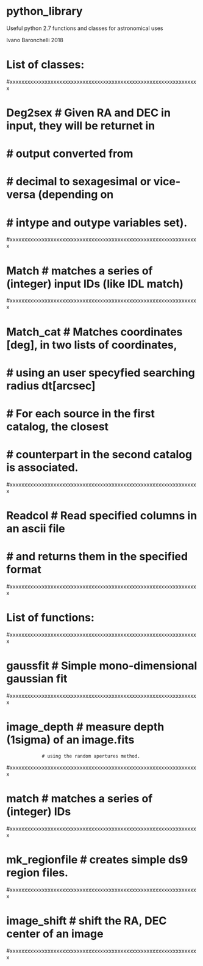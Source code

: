 # python_library

Useful python 2.7 functions and classes for astronomical uses

Ivano Baronchelli 2018


# List of classes:
#xxxxxxxxxxxxxxxxxxxxxxxxxxxxxxxxxxxxxxxxxxxxxxxxxxxxxxxxxxxxxxxxx
# Deg2sex   # Given RA and DEC in input, they will be returnet in
#           # output converted from 
#           # decimal to sexagesimal or vice-versa (depending on
#           # intype and outype variables set).
#xxxxxxxxxxxxxxxxxxxxxxxxxxxxxxxxxxxxxxxxxxxxxxxxxxxxxxxxxxxxxxxxx
# Match     # matches a series of (integer) input IDs (like IDL match)
#xxxxxxxxxxxxxxxxxxxxxxxxxxxxxxxxxxxxxxxxxxxxxxxxxxxxxxxxxxxxxxxxx
# Match_cat # Matches coordinates [deg], in two lists of coordinates, 
#           # using an user specyfied searching radius dt[arcsec]
#           # For each source in the first catalog, the closest
#           # counterpart in the second catalog is associated.
#xxxxxxxxxxxxxxxxxxxxxxxxxxxxxxxxxxxxxxxxxxxxxxxxxxxxxxxxxxxxxxxxx
# Readcol # Read specified columns in an ascii file
#         # and returns them in the specified format
#xxxxxxxxxxxxxxxxxxxxxxxxxxxxxxxxxxxxxxxxxxxxxxxxxxxxxxxxxxxxxxxxx


# List of functions:
#xxxxxxxxxxxxxxxxxxxxxxxxxxxxxxxxxxxxxxxxxxxxxxxxxxxxxxxxxxxxxxxxx
# gaussfit       # Simple mono-dimensional gaussian fit
#xxxxxxxxxxxxxxxxxxxxxxxxxxxxxxxxxxxxxxxxxxxxxxxxxxxxxxxxxxxxxxxxx
# image_depth    # measure depth (1sigma) of an image.fits
                 # using the random apertures method. 
#xxxxxxxxxxxxxxxxxxxxxxxxxxxxxxxxxxxxxxxxxxxxxxxxxxxxxxxxxxxxxxxxx
# match          # matches a series of (integer) IDs
#xxxxxxxxxxxxxxxxxxxxxxxxxxxxxxxxxxxxxxxxxxxxxxxxxxxxxxxxxxxxxxxxx
# mk_regionfile  # creates simple ds9 region files. 
#xxxxxxxxxxxxxxxxxxxxxxxxxxxxxxxxxxxxxxxxxxxxxxxxxxxxxxxxxxxxxxxxx
# image_shift    # shift the RA, DEC center of an image
#xxxxxxxxxxxxxxxxxxxxxxxxxxxxxxxxxxxxxxxxxxxxxxxxxxxxxxxxxxxxxxxxx
